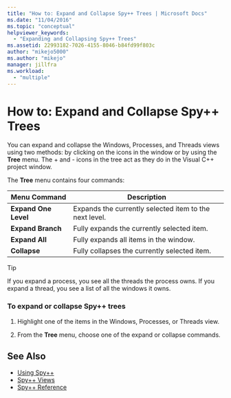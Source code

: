 ```yaml
---
title: "How to: Expand and Collapse Spy++ Trees | Microsoft Docs"
ms.date: "11/04/2016"
ms.topic: "conceptual"
helpviewer_keywords:
  - "Expanding and Collapsing Spy++ Trees"
ms.assetid: 22993182-7026-4155-8046-b84fd99f803c
author: "mikejo5000"
ms.author: "mikejo"
manager: jillfra
ms.workload:
  - "multiple"
---
```

# How to: Expand and Collapse Spy++ Trees
You can expand and collapse the Windows, Processes, and Threads views using two methods: by clicking on the icons in the window or by using the **Tree** menu. The + and - icons in the tree act as they do in the Visual C++ project window.

 The **Tree** menu contains four commands:

|Menu Command|Description|
|------------------|-----------------|
|**Expand One Level**|Expands the currently selected item to the next level.|
|**Expand Branch**|Fully expands the currently selected item.|
|**Expand All**|Fully expands all items in the window.|
|**Collapse**|Fully collapses the currently selected item.|

> [!TIP]
>  If you expand a process, you see all the threads the process owns. If you expand a thread, you see a list of all the windows it owns.

### To expand or collapse Spy++ trees

1.  Highlight one of the items in the Windows, Processes, or Threads view.

2.  From the **Tree** menu, choose one of the expand or collapse commands.

## See Also
- [Using Spy++](../debugger/using-spy-increment.md)
- [Spy++ Views](../debugger/spy-increment-views.md)
- [Spy++ Reference](../debugger/spy-increment-reference.md)